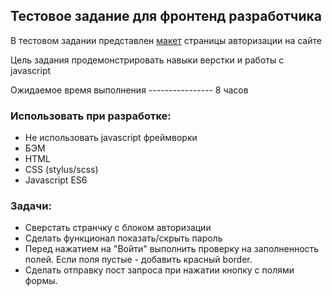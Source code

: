 ## Тестовое задание для фронтенд разработчика

В тестовом задании представлен  [макет](https://www.figma.com/file/HqIdqWQghURdGl3YXfAgty/Magic-Ville-test?node-id=0%3A1) страницы авторизации на сайте

Цель задания продемонстрировать навыки верстки и работы с javascript

Ожидаемое время выполнения ---------------- 8 часов


### Использовать при разработке:

* Не использовать javascript фреймворки
* БЭМ
* HTML
* CSS (stylus/scss)
* Javascript ES6


### Задачи:
* Сверстать странчку с блоком авторизации
* Сделать функционал показать/скрыть пароль
* Перед нажатием на "Войти" выполнить проверку на заполненность полей. Если поля пустые - добавить красный border.
* Сделать отправку пост запроса при нажатии кнопку с полями формы.

